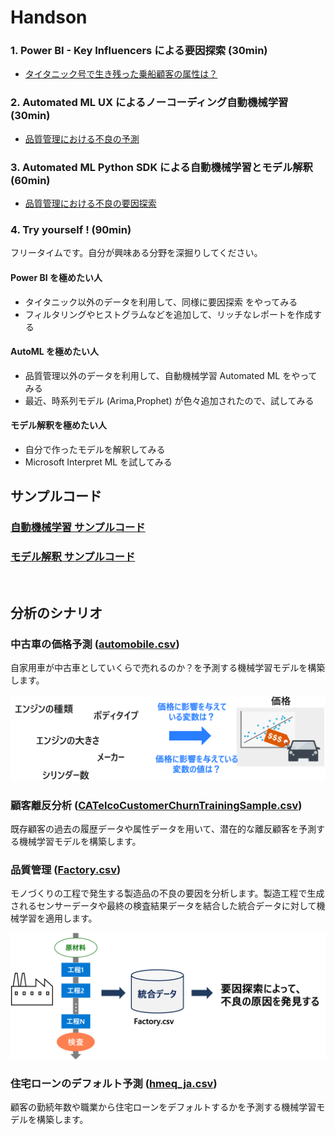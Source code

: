 # Handson

### 1. Power BI - Key Influencers による要因探索 (30min)

- [タイタニック号で生き残った乗船顧客の属性は？](Handson/Key-Influencers-titanic-survived.md)


### 2. Automated ML UX によるノーコーディング自動機械学習 (30min)

- [品質管理における不良の予測](Handson/AutoML-UX-factory.md)


### 3. Automated ML Python SDK による自動機械学習とモデル解釈 (60min)

- [品質管理における不良の要因探索](Handson/AutoML-Python-factory.md)

### 4. Try yourself !  (90min)

フリータイムです。自分が興味ある分野を深掘りしてください。

#### Power BI を極めたい人
- タイタニック以外のデータを利用して、同様に要因探索 をやってみる
- フィルタリングやヒストグラムなどを追加して、リッチなレポートを作成する

#### AutoML を極めたい人
- 品質管理以外のデータを利用して、自動機械学習 Automated ML をやってみる
- 最近、時系列モデル (Arima,Prophet) が色々追加されたので、試してみる

#### モデル解釈を極めたい人
- 自分で作ったモデルを解釈してみる
- Microsoft  Interpret ML を試してみる


## サンプルコード
### [自動機械学習 サンプルコード](https://github.com/Azure/MachineLearningNotebooks/tree/master/how-to-use-azureml/automated-machine-learning)
### [モデル解釈 サンプルコード](https://github.com/Azure/MachineLearningNotebooks/tree/master/how-to-use-azureml/explain-model/tabular-data)

    
<br/>


## 分析のシナリオ
### 中古車の価格予測 ([automobile.csv](Sample/data/automobile.csv))

自家用車が中古車としていくらで売れるのか？を予測する機械学習モデルを構築します。

<img src="docs/images/carprice.png">


### 顧客離反分析 ([CATelcoCustomerChurnTrainingSample.csv](Sample/data/CATelcoCustomerChurnTrainingSample.csv))

既存顧客の過去の履歴データや属性データを用いて、潜在的な離反顧客を予測する機械学習モデルを構築します。

### 品質管理 ([Factory.csv](Sample/data/Factory.csv))

モノづくりの工程で発生する製造品の不良の要因を分析します。製造工程で生成されるセンサーデータや最終の検査結果データを結合した統合データに対して機械学習を適用します。

<img src="docs/images/factoryqc.png" width=540>


### 住宅ローンのデフォルト予測 ([hmeq_ja.csv](Sample/data/hmeq_ja.csv))

顧客の勤続年数や職業から住宅ローンをデフォルトするかを予測する機械学習モデルを構築します。